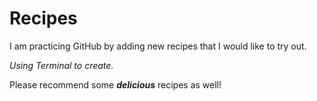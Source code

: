 # Recipes

I am practicing GitHub by adding new recipes that I would like to try out.

*Using Terminal to create.*

Please recommend some ***delicious*** recipes as well!
